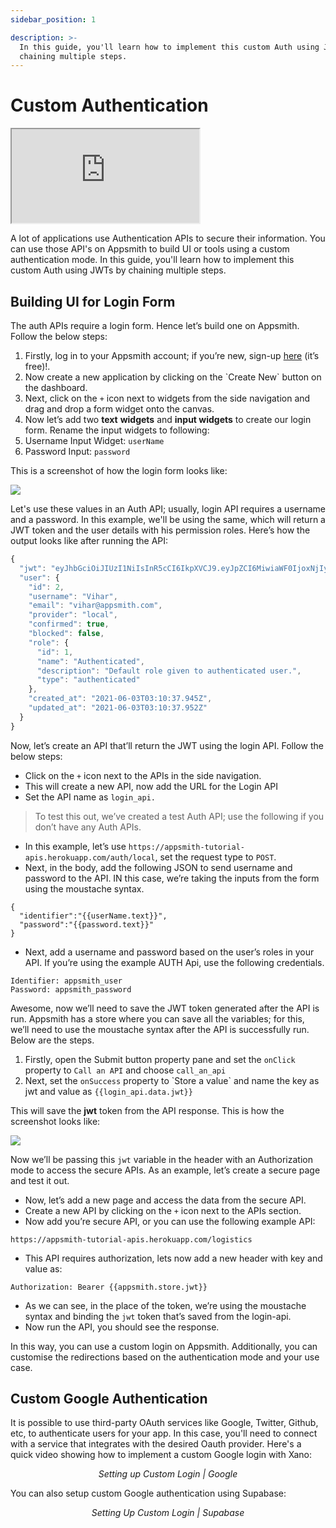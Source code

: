 ```yaml
---
sidebar_position: 1

description: >-
  In this guide, you'll learn how to implement this custom Auth using JWTs by
  chaining multiple steps.
---
```


# Custom Authentication



<div class="youtube-wrapper">
    <iframe src="https://www.youtube.com/embed/5oPcF9dXZyU" allowfullscreen></iframe>
</div>


<!-- <div class="embed-youtube">
    <iframe src="//www.youtube.com/embed/5oPcF9dXZyU" width="750" height="563"></iframe>
</div> -->



<!-- <figure>
<object data="https://www.youtube.com/embed/5oPcF9dXZyU" width='860px' height='515px'></object>
<figcaption align = "center"><i>How to Implement Custom Login/Authentication in Appsmith
</i></figcaption>
</figure>
 -->


A lot of applications use Authentication APIs to secure their information. You can use those API's on Appsmith to build UI or tools using a custom authentication mode. In this guide, you'll learn how to implement this custom Auth using JWTs by chaining multiple steps.

## **Building UI for Login Form**

The auth APIs require a login form. Hence let’s build one on Appsmith. Follow the below steps:

1. Firstly, log in to your Appsmith account; if you’re new, sign-up [here](https://appsmith.com) (it’s free)!.
2. Now create a new application by clicking on the \`Create New\` button on the dashboard.
3. Next, click on the `+` icon next to widgets from the side navigation and drag and drop a form widget onto the canvas.
4. Now let’s add two **text** **widgets** and **input widgets** to create our login form. Rename the input widgets to following:
5. Username Input Widget: `userName`
6. Password Input: `password`

This is a screenshot of how the login form looks like:

![](https://lh3.googleusercontent.com/ZumVJGnKnwENgd\_sVX-hv9BxWUjINUh0ClOZfGQqIhXKQXOJLpNG51phXV5CRriuSQnWOgtbA1vk0gDz2epQk2CNv5iWJbUXAZ2HpsG5Jma0pZkBtLmgTCGLnPMO0cC4ahcm8vsI)

Let's use these values in an Auth API; usually, login API requires a username and a password. In this example, we'll be using the same, which will return a JWT token and the user details with his permission roles. Here’s how the output looks like after running the API:

```javascript
{
  "jwt": "eyJhbGciOiJIUzI1NiIsInR5cCI6IkpXVCJ9.eyJpZCI6MiwiaWF0IjoxNjIyNzE1MTU0LCJleHAiOjE2MjUzMDcxNTR9.rqkR0bVR5g0k8awGTYDEQ0vr15H7401zxkTxpWp9Mc4",
  "user": {
    "id": 2,
    "username": "Vihar",
    "email": "vihar@appsmith.com",
    "provider": "local",
    "confirmed": true,
    "blocked": false,
    "role": {
      "id": 1,
      "name": "Authenticated",
      "description": "Default role given to authenticated user.",
      "type": "authenticated"
    },
    "created_at": "2021-06-03T03:10:37.945Z",
    "updated_at": "2021-06-03T03:10:37.952Z"
  }
}
```

Now, let’s create an API that’ll return the JWT using the login API. Follow the below steps:

* Click on the `+` icon next to the APIs in the side navigation.
* This will create a new API, now add the URL for the Login API
* Set the API name as `login_api.`

> To test this out, we’ve created a test Auth API; use the following if you don’t have any Auth APIs.

* In this example, let’s use `https://appsmith-tutorial-apis.herokuapp.com/auth/local`, set the request type to `POST`.
* Next, in the body, add the following JSON to send username and password to the API. IN this case, we’re taking the inputs from the form using the moustache syntax.

```
{
  "identifier":"{{userName.text}}",
  "password":"{{password.text}}"
}
```

* Next, add a username and password based on the user’s roles in your API. If you’re using the example AUTH Api, use the following credentials.

```
Identifier: appsmith_user
Password: appsmith_password
```

Awesome, now we’ll need to save the JWT token generated after the API is run. Appsmith has a store where you can save all the variables; for this, we’ll need to use the moustache syntax after the API is successfully run. Below are the steps.

1. Firstly, open the Submit button property pane and set the `onClick` property to `Call an API` and choose `call_an_api`
2. Next, set the `onSuccess` property to \`Store a value\` and name the key as jwt and value as `{{login_api.data.jwt}}`

This will save the **jwt** token from the API response. This is how the screenshot looks like:

![](https://lh4.googleusercontent.com/-onVg-gGl\_Uu0QouR3NBmL1tggxEuklnoI\_2i7D1fBgam6K3TvRUbpDviuv0kAhWVfGA-xT-vy0S\_wyRdO7zzEk52IzK3\_Pm5s7KDzpj5ceCYRi7ftrGykOBJSqr6566Qn2\_mPZy)

Now we’ll be passing this `jwt` variable in the header with an Authorization mode to access the secure APIs. As an example, let’s create a secure page and test it out.

* Now, let’s add a new page and access the data from the secure API.
* Create a new API by clicking on the `+` icon next to the APIs section.
* Now add you’re secure API, or you can use the following example API:

```
https://appsmith-tutorial-apis.herokuapp.com/logistics 
```

* This API requires authorization, lets now add a new header with key and value as:

`Authorization: Bearer {{appsmith.store.jwt}}`

* As we can see, in the place of the token, we’re using the moustache syntax and binding the `jwt` token that’s saved from the login-api.
* Now run the API, you should see the response.

In this way, you can use a custom login on Appsmith. Additionally, you can customise the redirections based on the authentication mode and your use case.

## **Custom Google Authentication**

It is possible to use third-party OAuth services like Google, Twitter, Github, etc, to authenticate users for your app. In this case, you'll need to connect with a service that integrates with the desired Oauth provider. Here's a quick video showing how to implement a custom Google login with Xano:






 <figure>
 <object data="https://www.youtube.com/embed/n3XSAA7q--I" width='860px' height='515px'></object> 
<figcaption align = "center"><i>Setting up Custom Login | Google
</i></figcaption>
</figure>

You can also setup custom Google authentication using Supabase:




 <figure>

 <object data="https://www.youtube.com/embed/mfhHUDNCkoQ" width='860px' height='515px'></object> 
<figcaption align = "center"><i>Setting Up Custom Login | Supabase
</i></figcaption>
</figure>


